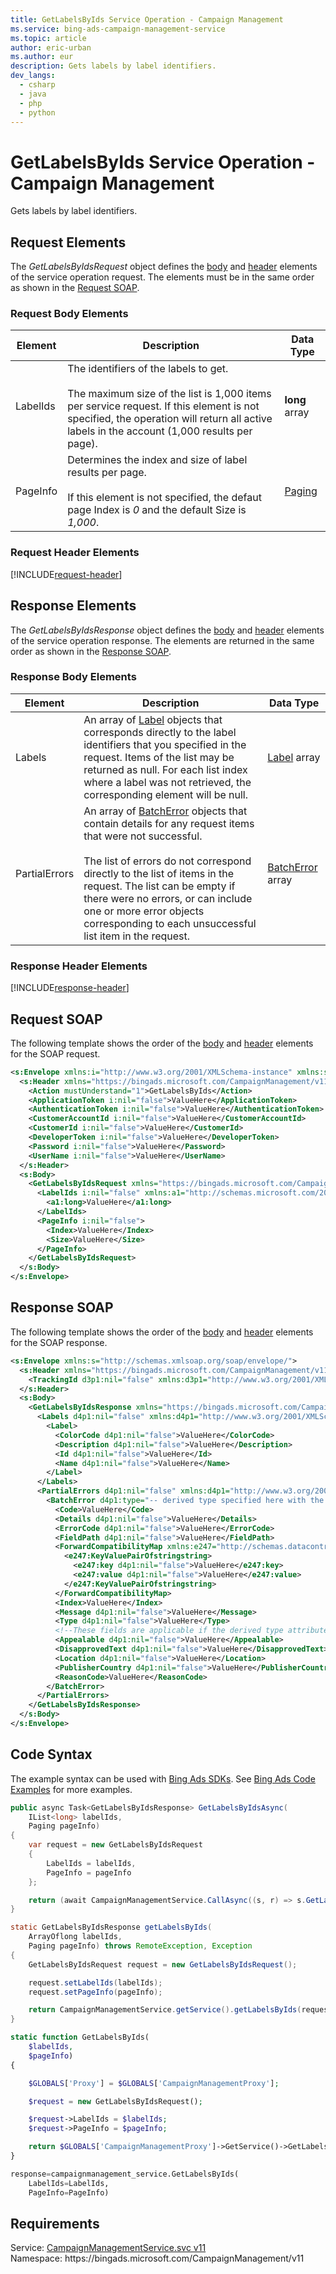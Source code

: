 ```yaml
---
title: GetLabelsByIds Service Operation - Campaign Management
ms.service: bing-ads-campaign-management-service
ms.topic: article
author: eric-urban
ms.author: eur
description: Gets labels by label identifiers.
dev_langs: 
  - csharp
  - java
  - php
  - python
---
```

# GetLabelsByIds Service Operation - Campaign Management
Gets labels by label identifiers.

## <a name="request"></a>Request Elements
The *GetLabelsByIdsRequest* object defines the [body](#request-body) and [header](#request-header) elements of the service operation request. The elements must be in the same order as shown in the [Request SOAP](#request-soap). 

### <a name="request-body"></a>Request Body Elements

|Element|Description|Data Type|
|-----------|---------------|-------------|
|<a name="labelids"></a>LabelIds|The identifiers of the labels to get.<br /><br />The maximum size of the list is 1,000 items per service request. If this element is not specified, the operation will return all active labels in the account (1,000 results per page).|**long** array|
|<a name="pageinfo"></a>PageInfo|Determines the index and size of label results per page.<br /><br />If this element is not specified, the defaut page Index is *0* and the default Size is *1,000*.|[Paging](paging.md)|

### <a name="request-header"></a>Request Header Elements
[!INCLUDE[request-header](./includes/request-header.md)]

## <a name="response"></a>Response Elements
The *GetLabelsByIdsResponse* object defines the [body](#response-body) and [header](#response-header) elements of the service operation response. The elements are returned in the same order as shown in the [Response SOAP](#response-soap).

### <a name="response-body"></a>Response Body Elements

|Element|Description|Data Type|
|-----------|---------------|-------------|
|<a name="labels"></a>Labels|An array of [Label](label.md) objects that corresponds directly to the label identifiers that you specified in the request. Items of the list may be returned as null. For each list index where a label was not retrieved, the corresponding element will be null.|[Label](label.md) array|
|<a name="partialerrors"></a>PartialErrors|An array of [BatchError](batcherror.md) objects that contain details for any request items that were not successful.<br /><br />The list of errors do not correspond directly to the list of items in the request. The list can be empty if there were no errors, or can include one or more error objects corresponding to each unsuccessful list item in the request.|[BatchError](batcherror.md) array|

### <a name="response-header"></a>Response Header Elements
[!INCLUDE[response-header](./includes/response-header.md)]

## <a name="request-soap"></a>Request SOAP
The following template shows the order of the [body](#request-body) and [header](#request-header) elements for the SOAP request.

```xml
<s:Envelope xmlns:i="http://www.w3.org/2001/XMLSchema-instance" xmlns:s="http://schemas.xmlsoap.org/soap/envelope/">
  <s:Header xmlns="https://bingads.microsoft.com/CampaignManagement/v11">
    <Action mustUnderstand="1">GetLabelsByIds</Action>
    <ApplicationToken i:nil="false">ValueHere</ApplicationToken>
    <AuthenticationToken i:nil="false">ValueHere</AuthenticationToken>
    <CustomerAccountId i:nil="false">ValueHere</CustomerAccountId>
    <CustomerId i:nil="false">ValueHere</CustomerId>
    <DeveloperToken i:nil="false">ValueHere</DeveloperToken>
    <Password i:nil="false">ValueHere</Password>
    <UserName i:nil="false">ValueHere</UserName>
  </s:Header>
  <s:Body>
    <GetLabelsByIdsRequest xmlns="https://bingads.microsoft.com/CampaignManagement/v11">
      <LabelIds i:nil="false" xmlns:a1="http://schemas.microsoft.com/2003/10/Serialization/Arrays">
        <a1:long>ValueHere</a1:long>
      </LabelIds>
      <PageInfo i:nil="false">
        <Index>ValueHere</Index>
        <Size>ValueHere</Size>
      </PageInfo>
    </GetLabelsByIdsRequest>
  </s:Body>
</s:Envelope>
```

## <a name="response-soap"></a>Response SOAP
The following template shows the order of the [body](#response-body) and [header](#response-header) elements for the SOAP response.

```xml
<s:Envelope xmlns:s="http://schemas.xmlsoap.org/soap/envelope/">
  <s:Header xmlns="https://bingads.microsoft.com/CampaignManagement/v11">
    <TrackingId d3p1:nil="false" xmlns:d3p1="http://www.w3.org/2001/XMLSchema-instance">ValueHere</TrackingId>
  </s:Header>
  <s:Body>
    <GetLabelsByIdsResponse xmlns="https://bingads.microsoft.com/CampaignManagement/v11">
      <Labels d4p1:nil="false" xmlns:d4p1="http://www.w3.org/2001/XMLSchema-instance">
        <Label>
          <ColorCode d4p1:nil="false">ValueHere</ColorCode>
          <Description d4p1:nil="false">ValueHere</Description>
          <Id d4p1:nil="false">ValueHere</Id>
          <Name d4p1:nil="false">ValueHere</Name>
        </Label>
      </Labels>
      <PartialErrors d4p1:nil="false" xmlns:d4p1="http://www.w3.org/2001/XMLSchema-instance">
        <BatchError d4p1:type="-- derived type specified here with the appropriate prefix --">
          <Code>ValueHere</Code>
          <Details d4p1:nil="false">ValueHere</Details>
          <ErrorCode d4p1:nil="false">ValueHere</ErrorCode>
          <FieldPath d4p1:nil="false">ValueHere</FieldPath>
          <ForwardCompatibilityMap xmlns:e247="http://schemas.datacontract.org/2004/07/System.Collections.Generic" d4p1:nil="false">
            <e247:KeyValuePairOfstringstring>
              <e247:key d4p1:nil="false">ValueHere</e247:key>
              <e247:value d4p1:nil="false">ValueHere</e247:value>
            </e247:KeyValuePairOfstringstring>
          </ForwardCompatibilityMap>
          <Index>ValueHere</Index>
          <Message d4p1:nil="false">ValueHere</Message>
          <Type d4p1:nil="false">ValueHere</Type>
          <!--These fields are applicable if the derived type attribute is set to EditorialError-->
          <Appealable d4p1:nil="false">ValueHere</Appealable>
          <DisapprovedText d4p1:nil="false">ValueHere</DisapprovedText>
          <Location d4p1:nil="false">ValueHere</Location>
          <PublisherCountry d4p1:nil="false">ValueHere</PublisherCountry>
          <ReasonCode>ValueHere</ReasonCode>
        </BatchError>
      </PartialErrors>
    </GetLabelsByIdsResponse>
  </s:Body>
</s:Envelope>
```

## <a name="example"></a>Code Syntax
The example syntax can be used with [Bing Ads SDKs](../guides/client-libraries.md). See [Bing Ads Code Examples](../guides/code-examples.md) for more examples.
```csharp
public async Task<GetLabelsByIdsResponse> GetLabelsByIdsAsync(
	IList<long> labelIds,
	Paging pageInfo)
{
	var request = new GetLabelsByIdsRequest
	{
		LabelIds = labelIds,
		PageInfo = pageInfo
	};

	return (await CampaignManagementService.CallAsync((s, r) => s.GetLabelsByIdsAsync(r), request));
}
```
```java
static GetLabelsByIdsResponse getLabelsByIds(
	ArrayOflong labelIds,
	Paging pageInfo) throws RemoteException, Exception
{
	GetLabelsByIdsRequest request = new GetLabelsByIdsRequest();

	request.setLabelIds(labelIds);
	request.setPageInfo(pageInfo);

	return CampaignManagementService.getService().getLabelsByIds(request);
}
```
```php
static function GetLabelsByIds(
	$labelIds,
	$pageInfo)
{

	$GLOBALS['Proxy'] = $GLOBALS['CampaignManagementProxy'];

	$request = new GetLabelsByIdsRequest();

	$request->LabelIds = $labelIds;
	$request->PageInfo = $pageInfo;

	return $GLOBALS['CampaignManagementProxy']->GetService()->GetLabelsByIds($request);
}
```
```python
response=campaignmanagement_service.GetLabelsByIds(
	LabelIds=LabelIds,
	PageInfo=PageInfo)
```

## Requirements
Service: [CampaignManagementService.svc v11](https://campaign.api.bingads.microsoft.com/Api/Advertiser/CampaignManagement/v11/CampaignManagementService.svc)  
Namespace: https\://bingads.microsoft.com/CampaignManagement/v11  

